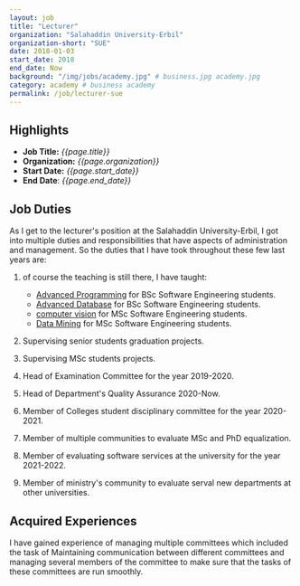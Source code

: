 ```yaml
---
layout: job
title: "Lecturer"
organization: "Salahaddin University-Erbil"
organization-short: "SUE"
date: 2018-01-03
start_date: 2018
end_date: Now
background: "/img/jobs/academy.jpg" # business.jpg academy.jpg
category: academy # business academy
permalink: /job/lecturer-sue
---
```


## Highlights

- **Job Title:** _{{page.title}}_
- **Organization:** _{{page.organization}}_
- **Start Date:** _{{page.start_date}}_
- **End Date**: _{{page.end_date}}_

## Job Duties

As I get to the lecturer's position at the Salahaddin University-Erbil, I got into multiple duties and responsibilities that have aspects of administration and management. So the duties that I have took throughout these few last years are:

1. of course the teaching is still there, I have taught:

   - [Advanced Programming](/academy/lecture/advanced-programming/) for BSc Software Engineering students.
   - [Advanced Database](/academy/lecture/advanced-database/) for BSc Software Engineering students.
   - [computer vision](/academy/lecture/computer-vision/) for MSc Software Engineering students.
   - [Data Mining](/academy/lecture/data-mining/) for MSc Software Engineering students.

1. Supervising senior students graduation projects.
1. Supervising MSc students projects.
1. Head of Examination Committee for the year 2019-2020.
1. Head of Department's Quality Assurance 2020-Now.
1. Member of Colleges student disciplinary committee for the year 2020-2021.
1. Member of multiple communities to evaluate MSc and PhD equalization.
1. Member of evaluating software services at the university for the year 2021-2022.
1. Member of ministry's community to evaluate serval new departments at other universities.

## Acquired Experiences

I have gained experience of managing multiple committees which included the task of Maintaining communication between different committees and managing several members of the committee to make sure that the tasks of these committees are run smoothly.
